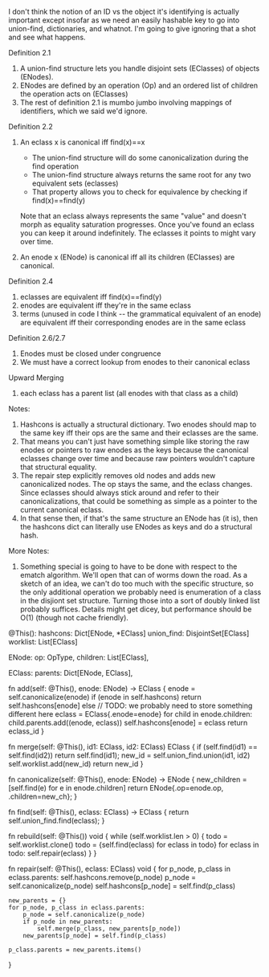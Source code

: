 I don't think the notion of an ID vs the object it's identifying is actually important except insofar as we need an easily hashable key to go into union-find, dictionaries, and whatnot. I'm going to give ignoring that a shot and see what happens.

Definition 2.1
1. A union-find structure lets you handle disjoint sets (EClasses) of objects (ENodes).
2. ENodes are defined by an operation (Op) and an ordered list of children the operation acts on (EClasses)
3. The rest of definition 2.1 is mumbo jumbo involving mappings of identifiers, which we said we'd ignore.

Definition 2.2
1. An eclass x is canonical iff find(x)==x
    - The union-find structure will do some canonicalization
      during the find operation
    - The union-find structure always returns the same root
      for any two equivalent sets (eclasses)
    - That property allows you to check for equivalence by
      checking if find(x)==find(y)

   Note that an eclass always represents the same "value" and
   doesn't morph as equality saturation progresses. Once you've
   found an eclass you can keep it around indefinitely. The
   eclasses it points to might vary over time.
2. An enode x (ENode) is canonical iff all its children (EClasses)
   are canonical.

Definition 2.4
1. eclasses are equivalent iff find(x)==find(y)
2. enodes are equivalent iff they're in the same eclass
3. terms (unused in code I think -- the grammatical equivalent of an enode)
   are equivalent iff their corresponding enodes are in the same eclass

Definition 2.6/2.7
1. Enodes must be closed under congruence
2. We must have a correct lookup from enodes to their canonical eclass

Upward Merging
1. each eclass has a parent list (all enodes with that class as a child)

Notes:
1. Hashcons is actually a structural dictionary. Two enodes should map to
   the same key iff their ops are the same and their eclasses are the same.
2. That means you can't just have something simple like storing the raw enodes
   or pointers to raw enodes as the keys because the canonical eclasses
   change over time and because raw pointers wouldn't capture that structural
   equality.
3. The repair step explicitly removes old nodes and adds new canonicalized
   nodes. The op stays the same, and the eclass changes. Since eclasses should
   always stick around and refer to their canonicalizations, that could be
   something as simple as a pointer to the current canonical eclass.
4. In that sense then, if that's the same structure an ENode has (it is), then
   the hashcons dict can literally use ENodes as keys and do a structural hash.

More Notes:
1. Something special is going to have to be done with respect to the ematch algorithm.
   We'll open that can of worms down the road. As a sketch of an idea, we can't do too
   much with the specific structure, so the only additional operation we probably need
   is enumeration of a class in the disjiont set structure. Turning those into a sort
   of doubly linked list probably suffices. Details might get dicey, but performance
   should be O(1) (though not cache friendly).

@This():
    hashcons: Dict[ENode, \*EClass]
    union_find: DisjointSet[EClass]
    worklist: List[EClass]

ENode:
  op: OpType,
  children: List[EClass],

EClass:
  parents: Dict[ENode, EClass],

fn add(self: @This(), enode: ENode) -> EClass {
    enode = self.canonicalize(enode)
    if (enode in self.hashcons)
        return self.hashcons[enode]
    else
        // TODO: we probably need to store something different here
        eclass = EClass{.enode=enode}
        for child in enode.children:
            child.parents.add((enode, eclass))
        self.hashcons[enode] = eclass
        return eclass_id
}

fn merge(self: @This(), id1: EClass, id2: EClass) EClass {
    if (self.find(id1) == self.find(id2))
        return self.find(id1);
    new_id = self.union_find.union(id1, id2)
    self.worklist.add(new_id)
    return new_id
}

fn canonicalize(self: @This(), enode: ENode) -> ENode {
    new_children = [self.find(e) for e in enode.children]
    return ENode{.op=enode.op, .children=new_ch};
}

fn find(self: @This(), eclass: EClass) -> EClass {
    return self.union_find.find(eclass);
}

fn rebuild(self: @This()) void {
    while (self.worklist.len > 0) {
        todo = self.worklist.clone()
        todo = {self.find(eclass) for eclass in todo}
        for eclass in todo:
            self.repair(eclass)
    }
}

fn repair(self: @This(), eclass: EClass) void {
    for p_node, p_class in eclass.parents:
        self.hashcons.remove(p_node)
        p_node = self.canonicalize(p_node)
        self.hashcons[p_node] = self.find(p_class)

    new_parents = {}
    for p_node, p_class in eclass.parents:
        p_node = self.canonicalize(p_node)
        if p_node in new_parents:
            self.merge(p_class, new_parents[p_node])
        new_parents[p_node] = self.find(p_class)

    p_class.parents = new_parents.items()
}
